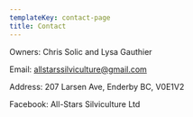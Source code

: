 ```yaml
---
templateKey: contact-page
title: Contact
---
```

Owners: Chris Solic and Lysa Gauthier

Email: allstarssilviculture@gmail.com

Address: 207 Larsen Ave, Enderby BC, V0E1V2

Facebook: All-Stars Silviculture Ltd
